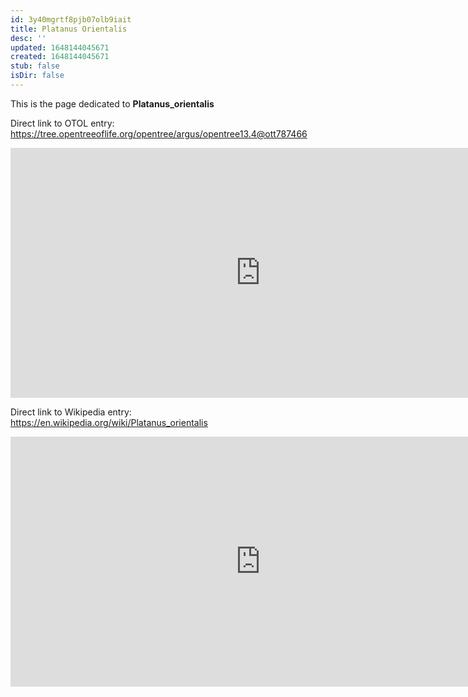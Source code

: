 ```yaml
---
id: 3y40mgrtf8pjb07olb9iait
title: Platanus Orientalis
desc: ''
updated: 1648144045671
created: 1648144045671
stub: false
isDir: false
---
```

This is the page dedicated to **Platanus_orientalis**


Direct link to OTOL entry: https://tree.opentreeoflife.org/opentree/argus/opentree13.4@ott787466



<html>
    <body>
    <iframe src="https://tree.opentreeoflife.org/opentree/argus/opentree13.4@ott787466"
    width="800" height="400" frameborder="0" allowfullscreen> </iframe>
    </body>
</html>
    


Direct link to Wikipedia entry: https://en.wikipedia.org/wiki/Platanus_orientalis



<html>
    <body>
    <iframe src="https://en.wikipedia.org/wiki/Platanus_orientalis"
    width="800" height="400" frameborder="0" allowfullscreen> </iframe>
    </body>
</html>
    
